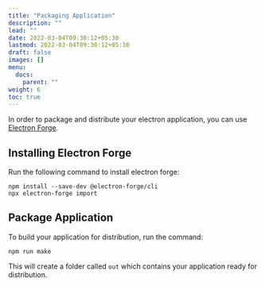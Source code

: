 ```yaml
---
title: "Packaging Application"
description: ""
lead: ""
date: 2022-03-04T09:30:12+05:30
lastmod: 2022-03-04T09:30:12+05:30
draft: false
images: []
menu:
  docs:
    parent: ""
weight: 6
toc: true
---
```


In order to package and distribute your electron application, you can use [Electron Forge](https://www.electronforge.io/).

## Installing Electron Forge

Run the following command to install electron forge:

```console
npm install --save-dev @electron-forge/cli
npx electron-forge import
```

## Package Application

To build your application for distribution, run the command:

```console
npm run make
```

This will create a folder called `out` which contains your application ready for distribution.
